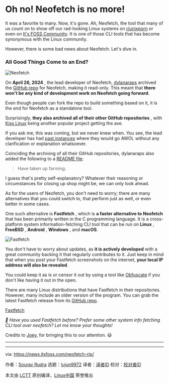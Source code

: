 [#]: subject: "Oh no! Neofetch is no more!"
[#]: via: "https://news.itsfoss.com/neofetch-rip/"
[#]: author: "Sourav Rudra https://news.itsfoss.com/author/sourav/"
[#]: collector: "lujun9972/lctt-scripts-1705972010"
[#]: translator: " "
[#]: reviewer: " "
[#]: publisher: " "
[#]: url: " "

Oh no! Neofetch is no more!
======
It was a favorite to many. Now, it's gone.
Ah, Neofetch, the tool that many of us count on to show off our rad-looking Linux systems on [r/unixporn][1] or even on [It's FOSS Community][2]. It is one of those CLI tools that has become synonymous with the Linux community.

However, there is some bad news about Neofetch. Let's dive in.

### All Good Things Come to an End?

![Neofetch][3]

On **April 26, 2024** , the lead developer of Neofetch, [dylanaraps][4] archived the [GitHub repo][5] for Neofetch, making it read-only. This meant that **there won't be any kind of development work on Neofetch going forward**.

Even though people can fork the repo to build something based on it, it is the end for Neofetch as a standalone tool.

Surprisingly, **they also archived all of their other GitHub repositories** , with [Kiss Linux][6] being another popular project getting the axe.

If you ask me, this was coming, but we never knew when. You see, the lead developer has had [past instances][7] where they would go AWOL without any clarification or explanation whatsoever.

Coinciding the archiving of all their GitHub repositories, dylanaraps also added the following to a [README file][8]:

> Have taken up farming.

I guess that's pretty self-explanatory? Whatever their reasoning or circumstances for closing up shop might be, we can only look ahead.

As for the users of Neofetch, you don't need to worry; there are many alternatives that you could switch to, that perform just as well, or even better in some cases.

One such alternative is **Fastfetch** , which is **a faster alternative to Neofetch** that has been primarily written in the C programming language. It is a cross-platform system information-fetching CLI tool that can be run on **Linux** , **FreeBSD** , **Android** , **Windows** , and **macOS**.

![Fastfetch][9]

You don't have to worry about updates, as **it is actively developed** with a great community backing it that regularly contributes to it. Just keep in mind that when you post your Fastfetch screenshots on the internet, **your local IP address will also be revealed**.

You could keep it as is or censor it out by using a tool like [Obfuscate][10] if you don't like having it out in the open.

There are many Linux distributions that have Fastfetch in their repositories. However, many include an older version of the program. You can grab the latest Fastfetch release from its [GitHub repo][11].

[Fastfetch][11]

_💬 Have you used Fastfetch before? Prefer some other system info fetching CLI tool over neofetch? Let me know your thoughts!_

Credits to [Joey,][12] for bringing this to our attention. 😃

* * *

--------------------------------------------------------------------------------

via: https://news.itsfoss.com/neofetch-rip/

作者：[Sourav Rudra][a]
选题：[lujun9972][b]
译者：[译者ID](https://github.com/译者ID)
校对：[校对者ID](https://github.com/校对者ID)

本文由 [LCTT](https://github.com/LCTT/TranslateProject) 原创编译，[Linux中国](https://linux.cn/) 荣誉推出

[a]: https://news.itsfoss.com/author/sourav/
[b]: https://github.com/lujun9972
[1]: https://www.reddit.com/r/unixporn/
[2]: https://itsfoss.community/
[3]: https://news.itsfoss.com/content/images/2024/05/Neofetch.png
[4]: https://github.com/dylanaraps
[5]: https://github.com/dylanaraps/neofetch
[6]: https://kisslinux.org/
[7]: https://www.reddit.com/r/linux/comments/m4pwix/what_happened_to_k1ss_linux_and_dylan_araps/
[8]: https://github.com/dylanaraps/dylanaraps/blob/master/README.md
[9]: https://news.itsfoss.com/content/images/2024/05/Fastfetch.png
[10]: https://news.itsfoss.com/obfuscate/
[11]: https://github.com/fastfetch-cli/fastfetch
[12]: https://www.omgubuntu.co.uk/2024/04/neofetch-system-info-tool-is-dead
